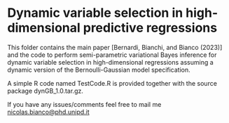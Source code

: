 # Dynamic variable selection in high-dimensional predictive regressions

This folder contains the main paper [Bernardi, Bianchi, and Bianco (2023)] and the code to perform semi-parametric variational Bayes inference for dynamic variable selection in high-dimensional regressions assuming a dynamic version of the Bernoulli-Gaussian model specification.

A simple R code named TestCode.R is provided together with the source package dynGB_1.0.tar.gz.

If you have any issues/comments feel free to mail me nicolas.bianco@phd.unipd.it
